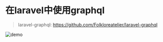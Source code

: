 # 在laravel中使用graphql  

>laravel-graphql: https://github.com/Folkloreatelier/laravel-graphql  

![demo](https://zhengjianheng.top/github/laravel55-graphql/g.png)  
